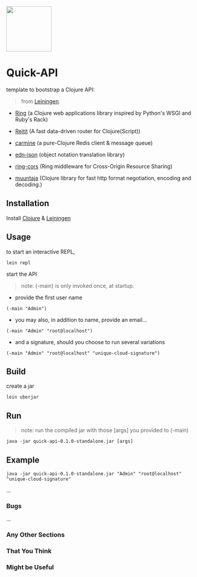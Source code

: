 <img src="https://upload.wikimedia.org/wikipedia/commons/5/5d/Clojure_logo.svg?download" height="120">

# Quick-API

template to bootstrap a Clojure API:

> from [Leiningen](https://leiningen.org/).

- [Ring](https://github.com/ring-clojure/ring) (a Clojure web applications library inspired by Python's WSGI and Ruby's Rack)

- [Reitit](https://github.com/metosin/reitit) (A fast data-driven router for Clojure(Script))

- [carmine](https://github.com/ptaoussanis/carmine) (a pure-Clojure Redis client & message queue)

- [edn-json](https://cljdoc.org/d/edn-json/edn-json/1.1.0/api/com.wsscode.edn-json) (object notation translation library)

- [ring-cors](https://github.com/r0man/ring-cors) (Ring middleware for Cross-Origin Resource Sharing)

- [muuntaja](https://github.com/metosin/muuntaja) (Clojure library for fast http format negotiation, encoding and decoding.)

## Installation

Install [Clojure](https://clojure.org) & [Leiningen](https://leiningen.org/#install)

## Usage

to start an interactive REPL,
```
lein repl
```
start the API
> note: (-main) is only invoked once, at startup.
- provide the first user name
```
(-main "Admin")
```

- you may also, in addition to name, provide an email...
```
(-main "Admin" "root@localhost")
```

- and a signature, should you choose to run several variations
```
(-main "Admin" "root@localhost" "unique-cloud-signature")
```

## Build

create a jar

```
lein uberjar
```

## Run
> note: run the compiled jar with those [args] you provided to (-main)
```
java -jar quick-api-0.1.0-standalone.jar [args]
```

## Example
```
java -jar quick-api-0.1.0-standalone.jar "Admin" "root@localhost" "unique-cloud-signature"
```

...

### Bugs

...

### Any Other Sections
### That You Think
### Might be Useful
